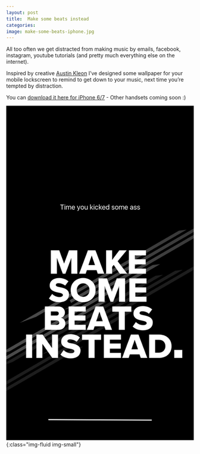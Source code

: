 ```yaml
---
layout: post
title:  Make some beats instead
categories: 
image: make-some-beats-iphone.jpg
---
```

All too often we get distracted from making music by emails, facebook, instagram, youtube tutorials (and pretty much everything else on the internet).

Inspired by creative [Austin Kleon](http://austinkleon.com) I’ve designed some wallpaper for your mobile lockscreen to remind to get down to your music, next time you’re tempted by distraction.

You can [download it here for iPhone 6/7](/assets/make-some-beats-instead-iphone.png) - Other handsets coming soon :)

![image-title-here](/assets/make-some-beats-instead-iphone.png){:class="img-fluid img-small"}




